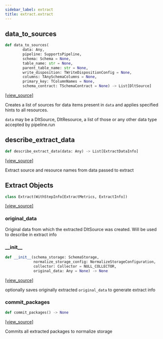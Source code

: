 ```yaml
---
sidebar_label: extract
title: extract.extract
---
```


## data\_to\_sources

```python
def data_to_sources(
        data: Any,
        pipeline: SupportsPipeline,
        schema: Schema = None,
        table_name: str = None,
        parent_table_name: str = None,
        write_disposition: TWriteDispositionConfig = None,
        columns: TAnySchemaColumns = None,
        primary_key: TColumnNames = None,
        schema_contract: TSchemaContract = None) -> List[DltSource]
```

[[view_source]](https://github.com/dlt-hub/dlt/blob/e9c9ecfa8a644fdb516dd74aabca3bf75bafb154/dlt/extract/extract.py#L50)

Creates a list of sources for data items present in `data` and applies specified hints to all resources.

`data` may be a DltSource, DltResource, a list of those or any other data type accepted by pipeline.run

## describe\_extract\_data

```python
def describe_extract_data(data: Any) -> List[ExtractDataInfo]
```

[[view_source]](https://github.com/dlt-hub/dlt/blob/e9c9ecfa8a644fdb516dd74aabca3bf75bafb154/dlt/extract/extract.py#L138)

Extract source and resource names from data passed to extract

## Extract Objects

```python
class Extract(WithStepInfo[ExtractMetrics, ExtractInfo])
```

[[view_source]](https://github.com/dlt-hub/dlt/blob/e9c9ecfa8a644fdb516dd74aabca3bf75bafb154/dlt/extract/extract.py#L171)

### original\_data

Original data from which the extracted DltSource was created. Will be used to describe in extract info

### \_\_init\_\_

```python
def __init__(schema_storage: SchemaStorage,
             normalize_storage_config: NormalizeStorageConfiguration,
             collector: Collector = NULL_COLLECTOR,
             original_data: Any = None) -> None
```

[[view_source]](https://github.com/dlt-hub/dlt/blob/e9c9ecfa8a644fdb516dd74aabca3bf75bafb154/dlt/extract/extract.py#L175)

optionally saves originally extracted `original_data` to generate extract info

### commit\_packages

```python
def commit_packages() -> None
```

[[view_source]](https://github.com/dlt-hub/dlt/blob/e9c9ecfa8a644fdb516dd74aabca3bf75bafb154/dlt/extract/extract.py#L413)

Commits all extracted packages to normalize storage

